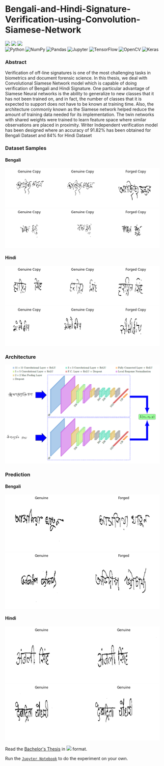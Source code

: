 # Bengali-and-Hindi-Signature-Verification-using-Convolution-Siamese-Network
<img src="https://img.shields.io/badge/Bachelor%20Thesis-Computer%20Science%20and%20Engineering-brightgreen"/> <img src="https://img.shields.io/badge/BBIT-Affiliated%20%40%20MAKAUT-brightgreen"/>
<a href="FinalYearProject_ARPITA_27600117072.pdf"/><img src="https://img.shields.io/badge/Signature%20Verification-Bengali%20%26%20Hindi-blue"/></a><br>
<img alt="Python" src="https://img.shields.io/badge/python-%2314354C.svg?style=for-the-badge&logo=python&logoColor=white"/> <img alt="NumPy" src="https://img.shields.io/badge/numpy-%23013243.svg?style=for-the-badge&logo=numpy&logoColor=white" /> <img alt="Pandas" src="https://img.shields.io/badge/pandas-%23150458.svg?style=for-the-badge&logo=pandas&logoColor=white" /> <img alt="Jupyter" src="https://img.shields.io/badge/Jupyter-%23F37626.svg?style=for-the-badge&logo=Jupyter&logoColor=white" />
<img alt="TensorFlow" src="https://img.shields.io/badge/TensorFlow-%23FF6F00.svg?style=for-the-badge&logo=TensorFlow&logoColor=white" />
<img alt="OpenCV" src="https://img.shields.io/badge/opencv-%23white.svg?style=for-the-badge&logo=opencv&logoColor=white"/>
<img alt="Keras" src="https://img.shields.io/badge/Keras-%23D00000.svg?style=for-the-badge&logo=Keras&logoColor=white"/>

### Abstract

Verification of off-line signatures is one of the most challenging tasks in biometrics and document forensic science. In this thesis, we deal with Convolutional Siamese Network model which is capable of doing verification of Bengali and Hindi Signature. One particular advantage of Siamese Neural networks is the ability to generalize to new classes that it has not been trained on, and in fact, the number of classes that it is expected to support does not have to be known at training time. Also, the architecture commonly known as the Siamese network helped reduce the amount of training data needed for its implementation. The twin networks with shared weights were trained to learn feature space where similar observations are placed in proximity. Writer Independent verification model has been designed where an accuracy of 91.82% has been obtained for Bengali Dataset and 84% for Hindi Dataset

### Dataset Samples

#### Bengali


 <img src="Figures/Dataset Sample/BENGALI.png"/>
 <img src="Figures/Dataset Sample/BENGALI1.png"/> 
 
#### Hindi

 <img src="Figures/Dataset Sample/HINDI.png"/> 
 <img src="Figures/Dataset Sample/HINDI1.png"/> 


### Architecture

<img src="Figures/architecture.png" width="650"/>

### Prediction

#### Bengali

<img src="Figures/Result Sample/RESULTB1.png"/>
<img src="Figures/Result Sample/RESULTB2.png"/>

#### Hindi

<img src="Figures/Result Sample/RESULTH1.png"/>
<img src="Figures/Result Sample/RESULTH2.png"/>

Read the <a href="">Bachelor's Thesis</a> in <img src="https://img.shields.io/badge/Latex-%40overleaf.com-brightgreen"> format. <br>

Run the <a href="CODE.ipynb"><code>Jupyter Notebook</code></a> to do the experiment on your own.

